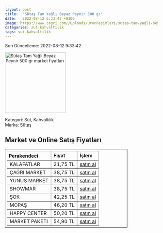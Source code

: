 ```yaml
---
layout: post
title:  "Sütaş Tam Yağlı Beyaz Peynir 500 gr"
date:   2022-08-12 6:33:42 +0300
image: https://www.cagri.com//Uploads/UrunResimleri/sutas-tam-yagli-beyaz-peynir-500-gr-5-4a03.jpg
categories: sut-kahvaltilik
tags: sut-kahvaltilik
---
```


Son Güncelleme: 2022-08-12 9:33:42

<img src="https://www.cagri.com//Uploads/UrunResimleri/sutas-tam-yagli-beyaz-peynir-500-gr-5-4a03.jpg" width="200" alt="Sütaş Tam Yağlı Beyaz Peynir 500 gr market fiyatları" />

Kategori: Süt, Kahvaltılık
<br />
Marka: Sütaş

<h2>Market ve Online Satış Fiyatları</h2>

<table border="1" style="padding: 5px;width:80%;">
  <tr>
    <td style="padding: 5px;"><strong>Perakendeci</strong></td>
    <td><strong>Fiyat</strong></td>
    <td><strong>İşlem</strong></td>
  </tr>
  <tr>
              <td title="Kalafatlar">KALAFATLAR</td>
              <td>21,75 TL</td>
              <td><a title="Kalafatlar" target="_blank" href="https://www.kalafatlar.com/urun/sutas-tam-yagli-beyaz-peynir-250-gr">satın al</a></td>
            </tr><tr>
              <td title="Çağrı Market">ÇAĞRI MARKET</td>
              <td>38,75 TL</td>
              <td><a title="Çağrı Market" target="_blank" href="https://www.cagri.com/sutas-tam-yagli-beyaz-peynir-500-gr">satın al</a></td>
            </tr><tr>
              <td title="Yunus Market">YUNUS MARKET</td>
              <td>38,75 TL</td>
              <td><a title="Yunus Market" target="_blank" href="https://www.yunusonline.com/product/sutas-tam-yagli-beyaz-peynir-500-gr/be622581-7b4c-4e90-b33f-8896705ceb12">satın al</a></td>
            </tr><tr>
              <td title="Showmar">SHOWMAR</td>
              <td>38,75 TL</td>
              <td><a title="Showmar" target="_blank" href="https://www.showmar.com.tr/urun/sutas-b-peynir-500gr-pvc">satın al</a></td>
            </tr><tr>
              <td title="Şok">ŞOK</td>
              <td>42,25 TL</td>
              <td><a title="Şok" target="_blank" href="https://www.sokmarket.com.tr/tam-yagli-beyaz-peynir-500-gr-p-3639/">satın al</a></td>
            </tr><tr>
              <td title="Mopaş">MOPAŞ</td>
              <td>46,20 TL</td>
              <td><a title="Mopaş" target="_blank" href="https://www.mopas.com.tr/sutas-tam-yagli-beyaz-peynir-500-gr/p/47790">satın al</a></td>
            </tr><tr>
              <td title="Happy Center">HAPPY CENTER</td>
              <td>50,20 TL</td>
              <td><a title="Happy Center" target="_blank" href="https://www.happycenter.com.tr/Sutas_Tam_Yagli_Beyaz_Peynir_500_Gr">satın al</a></td>
            </tr><tr>
              <td title="Market Paketi">MARKET PAKETI</td>
              <td>54,90 TL</td>
              <td><a title="Market Paketi" target="_blank" href="https://www.marketpaketi.com.tr/sutas-tam-yagli-beyaz-peynir-500-gr-p-1021">satın al</a></td>
            </tr>
</table>
